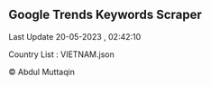 

## Google Trends Keywords Scraper 
 
Last Update 20-05-2023 , 02:42:10

Country List :
VIETNAM.json



© Abdul Muttaqin 
